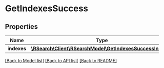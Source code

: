 # GetIndexesSuccess

## Properties
Name | Type | Description | Notes
------------ | ------------- | ------------- | -------------
**indexes** | [**\RSearch\Client\RSearchModel\GetIndexesSuccessIndexes**](GetIndexesSuccessIndexes.md) |  | 

[[Back to Model list]](../README.md#documentation-for-models) [[Back to API list]](../README.md#documentation-for-api-endpoints) [[Back to README]](../README.md)


